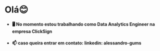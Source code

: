 # Olá😊
- #### 🖥 No momento estou trabalhando como Data Analytics Engineer  na empresa ClickSign
- #### 📫 caso queira entrar em contato: linkedin: alessandro-gums 

